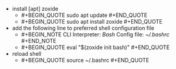 - install [apt] zoxide
	- #+BEGIN_QUOTE
	  sudo apt update
	  #+END_QUOTE
	- #+BEGIN_QUOTE
	  sudo apt install zoxide
	  #+END_QUOTE
- add the following line to preferred shell configuration file
	- #+BEGIN_NOTE
	  CLI Interpreter: *Bash*
	  Config file: *~/.bashrc*
	  #+END_NOTE
	- #+BEGIN_QUOTE
	  eval "$(zoxide init bash)"
	  #+END_QUOTE
- reload shell
	- #+BEGIN_QUOTE
	  source ~/.bashrc
	  #+END_QUOTE